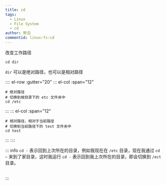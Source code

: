 ```yaml
---
title: cd
tags:
  - Linux
  - File System
  - cd
author: 熊滔
commentid: linux:fs:cd
---
```


改变工作路径

```shell
cd dir
```

`dir` 可以是绝对路径，也可以是相对路径


:::: el-row :gutter="20"
::: el-col :span="12"
```shell
# 绝对路径
# 切换到根目录下的 etc 文件夹中
cd /etc
```
:::
::: el-col :span="12"
```shell
# 相对路径，相对于当前路径
# 切换到当前路径下的 test 文件夹中
cd test
```
:::
::::

::: info
`cd -` 表示回到上次所在的目录，例如我现在在 `/etc` 目录，现在我通过 `cd ~` 来到了家目录，这时我运行 `cd -` 表示回到我上次所在的目录，即会切换到 `/ect` 目录。

<ImageBox src="https://cdn.jsdelivr.net/gh/LastKnightCoder/ImgHosting3/202111041453012021-11-04-14-53-02.png" :center="false" />
<br/>
:::

